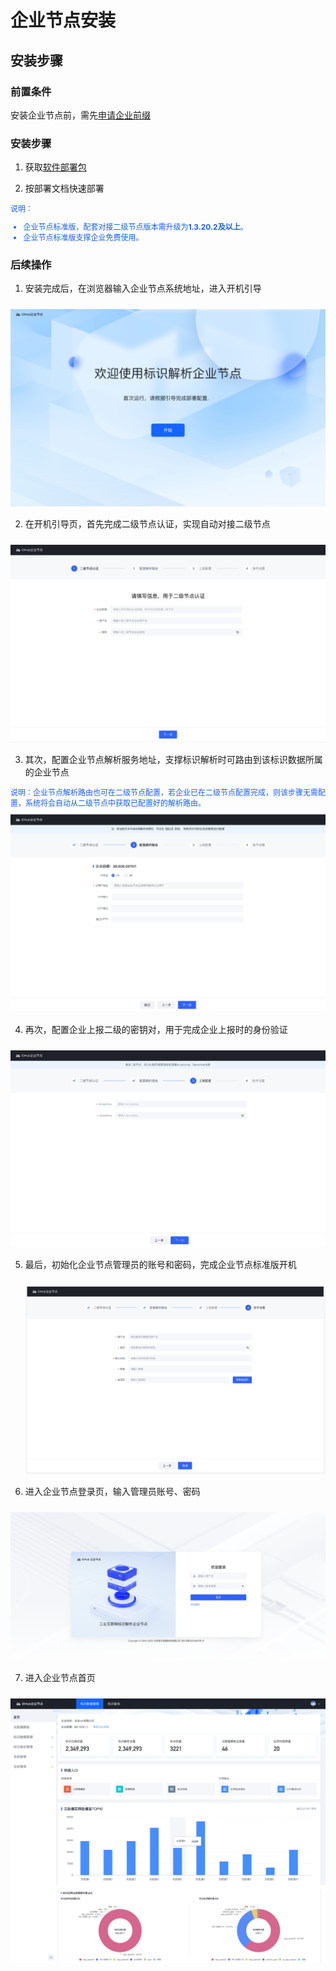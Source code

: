 # 企业节点安装

## 安装步骤

### 前置条件

安装企业节点前，需先[申请企业前缀](../3-apply-prefix/introduce.md)

### 安装步骤

1. 获取[软件部署包](https://teleinfo.pek3b.qingstor.com/Ent_deploy-v1.0-std.zip)

2. 按部署文档快速部署

<div style="font-size: 12px; color: rgb(22,93,255);">说明：
<ul>
<li>企业节点标准版，配套对接二级节点版本需升级为<strong>1.3.20.2及以上</strong>。</li>
<li>企业节点标准版支撑企业免费使用。</li>
</ul>
</div>

### 后续操作

1. 安装完成后，在浏览器输入企业节点系统地址，进入开机引导
<center><img src="./images/install-1.png" style="margin-top: 10px"/></center>

2. 在开机引导页，首先完成二级节点认证，实现自动对接二级节点
<center><img src="./images/install-2.png" style="margin-top: 10px"/></center>

3. 其次，配置企业节点解析服务地址，支撑标识解析时可路由到该标识数据所属的企业节点

<span style="font-size: 12px; color: rgb(22,93,255);">
说明：企业节点解析路由也可在二级节点配置，若企业已在二级节点配置完成，则该步骤无需配置，系统将会自动从二级节点中获取已配置好的解析路由。
</span>
<center><img src="./images/install-3.png" style="margin-top: 10px"/></center>

4. 再次，配置企业上报二级的密钥对，用于完成企业上报时的身份验证
<center><img src="./images/install-4.png" style="margin-top: 10px"/></center>

5. 最后，初始化企业节点管理员的账号和密码，完成企业节点标准版开机
   <center><img src="./images/install-5.png" style="margin-top: 10px"/></center>

6. 进入企业节点登录页，输入管理员账号、密码
<center><img src="./images/install-6.png" style="margin-top: 10px"/></center>

7. 进入企业节点首页
<center><img src="./images/install-7.png" style="margin-top: 10px"/></center>
